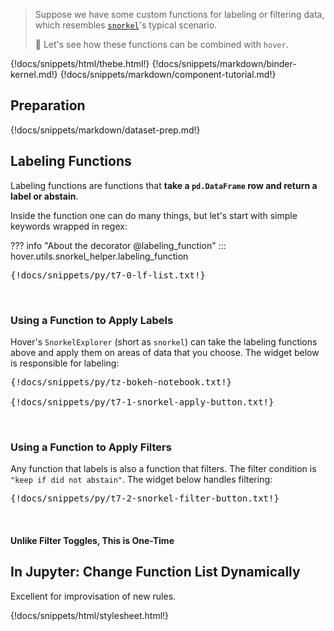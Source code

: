 > Suppose we have some custom functions for labeling or filtering data, which resembles [`snorkel`](https://github.com/snorkel-team/snorkel)'s typical scenario.
>
> :speedboat: Let's see how these functions can be combined with `hover`.

{!docs/snippets/html/thebe.html!}
{!docs/snippets/markdown/binder-kernel.md!}
{!docs/snippets/markdown/component-tutorial.md!}

## **Preparation**

{!docs/snippets/markdown/dataset-prep.md!}

## **Labeling Functions**

Labeling functions are functions that **take a `pd.DataFrame` row and return a label or abstain**.

Inside the function one can do many things, but let's start with simple keywords wrapped in regex:

??? info "About the decorator @labeling_function"
    ::: hover.utils.snorkel_helper.labeling_function

<pre data-executable>
{!docs/snippets/py/t7-0-lf-list.txt!}
</pre><br>

### **Using a Function to Apply Labels**

Hover's `SnorkelExplorer` (short as `snorkel`) can take the labeling functions above and apply them on areas of data that you choose. The widget below is responsible for labeling:

<pre data-executable>
{!docs/snippets/py/tz-bokeh-notebook.txt!}

{!docs/snippets/py/t7-1-snorkel-apply-button.txt!}
</pre><br>

### **Using a Function to Apply Filters**

Any function that labels is also a function that filters. The filter condition is `"keep if did not abstain"`. The widget below handles filtering:

<pre data-executable>
{!docs/snippets/py/t7-2-snorkel-filter-button.txt!}
</pre><br>

#### **Unlike Filter Toggles, This is One-Time**

## **In Jupyter: Change Function List Dynamically**

Excellent for improvisation of new rules.


{!docs/snippets/html/stylesheet.html!}
